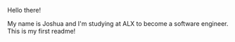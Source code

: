 Hello there!

My name is Joshua and I'm studying at ALX to become a software engineer.
This is my first readme!
